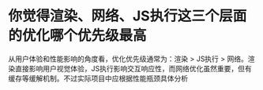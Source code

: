 # 你觉得渲染、网络、JS执行这三个层面的优化哪个优先级最高

从用户体验和性能影响的角度看，优化优先级通常为：渲染 > JS执行 > 网络。渲染直接影响用户视觉体验，JS执行影响交互响应性，而网络优化虽然重要，但有缓存等缓解机制。不过实际项目中应根据性能瓶颈具体分析